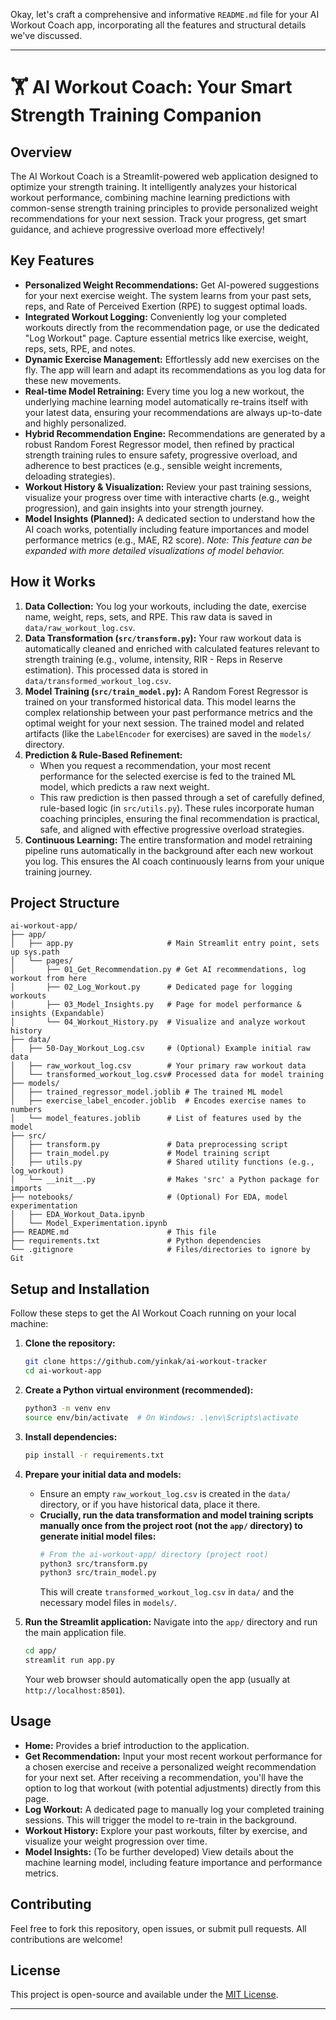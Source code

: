 Okay, let's craft a comprehensive and informative `README.md` file for your AI Workout Coach app, incorporating all the features and structural details we've discussed.

-----

# 🏋️ AI Workout Coach: Your Smart Strength Training Companion

## Overview

The AI Workout Coach is a Streamlit-powered web application designed to optimize your strength training. It intelligently analyzes your historical workout performance, combining machine learning predictions with common-sense strength training principles to provide personalized weight recommendations for your next session. Track your progress, get smart guidance, and achieve progressive overload more effectively\!

## Key Features

  * **Personalized Weight Recommendations:** Get AI-powered suggestions for your next exercise weight. The system learns from your past sets, reps, and Rate of Perceived Exertion (RPE) to suggest optimal loads.
  * **Integrated Workout Logging:** Conveniently log your completed workouts directly from the recommendation page, or use the dedicated "Log Workout" page. Capture essential metrics like exercise, weight, reps, sets, RPE, and notes.
  * **Dynamic Exercise Management:** Effortlessly add new exercises on the fly. The app will learn and adapt its recommendations as you log data for these new movements.
  * **Real-time Model Retraining:** Every time you log a new workout, the underlying machine learning model automatically re-trains itself with your latest data, ensuring your recommendations are always up-to-date and highly personalized.
  * **Hybrid Recommendation Engine:** Recommendations are generated by a robust Random Forest Regressor model, then refined by practical strength training rules to ensure safety, progressive overload, and adherence to best practices (e.g., sensible weight increments, deloading strategies).
  * **Workout History & Visualization:** Review your past training sessions, visualize your progress over time with interactive charts (e.g., weight progression), and gain insights into your strength journey.
  * **Model Insights (Planned):** A dedicated section to understand how the AI coach works, potentially including feature importances and model performance metrics (e.g., MAE, R2 score). *Note: This feature can be expanded with more detailed visualizations of model behavior.*

## How it Works

1.  **Data Collection:** You log your workouts, including the date, exercise name, weight, reps, sets, and RPE. This raw data is saved in `data/raw_workout_log.csv`.
2.  **Data Transformation (`src/transform.py`):** Your raw workout data is automatically cleaned and enriched with calculated features relevant to strength training (e.g., volume, intensity, RIR - Reps in Reserve estimation). This processed data is stored in `data/transformed_workout_log.csv`.
3.  **Model Training (`src/train_model.py`):** A Random Forest Regressor is trained on your transformed historical data. This model learns the complex relationship between your past performance metrics and the optimal weight for your next session. The trained model and related artifacts (like the `LabelEncoder` for exercises) are saved in the `models/` directory.
4.  **Prediction & Rule-Based Refinement:**
      * When you request a recommendation, your most recent performance for the selected exercise is fed to the trained ML model, which predicts a raw next weight.
      * This raw prediction is then passed through a set of carefully defined, rule-based logic (in `src/utils.py`). These rules incorporate human coaching principles, ensuring the final recommendation is practical, safe, and aligned with effective progressive overload strategies.
5.  **Continuous Learning:** The entire transformation and model retraining pipeline runs automatically in the background after each new workout you log. This ensures the AI coach continuously learns from your unique training journey.

## Project Structure

```
ai-workout-app/
├── app/
│   ├── app.py                     # Main Streamlit entry point, sets up sys.path
│   └── pages/
│       ├── 01_Get_Recommendation.py # Get AI recommendations, log workout from here
│       ├── 02_Log_Workout.py      # Dedicated page for logging workouts
│       ├── 03_Model_Insights.py   # Page for model performance & insights (Expandable)
│       └── 04_Workout_History.py  # Visualize and analyze workout history
├── data/
│   ├── 50-Day_Workout_Log.csv     # (Optional) Example initial raw data
│   ├── raw_workout_log.csv        # Your primary raw workout data
│   └── transformed_workout_log.csv# Processed data for model training
├── models/
│   ├── trained_regressor_model.joblib # The trained ML model
│   ├── exercise_label_encoder.joblib  # Encodes exercise names to numbers
│   └── model_features.joblib      # List of features used by the model
├── src/
│   ├── transform.py               # Data preprocessing script
│   ├── train_model.py             # Model training script
│   ├── utils.py                   # Shared utility functions (e.g., log_workout)
│   └── __init__.py                # Makes 'src' a Python package for imports
├── notebooks/                     # (Optional) For EDA, model experimentation
│   ├── EDA_Workout_Data.ipynb
│   └── Model_Experimentation.ipynb
├── README.md                      # This file
├── requirements.txt               # Python dependencies
└── .gitignore                     # Files/directories to ignore by Git
```

## Setup and Installation

Follow these steps to get the AI Workout Coach running on your local machine:

1.  **Clone the repository:**

    ```bash
    git clone https://github.com/yinkak/ai-workout-tracker
    cd ai-workout-app
    ```

2.  **Create a Python virtual environment (recommended):**

    ```bash
    python3 -m venv env
    source env/bin/activate  # On Windows: .\env\Scripts\activate
    ```

3.  **Install dependencies:**

    ```bash
    pip install -r requirements.txt
    ```

4.  **Prepare your initial data and models:**

      * Ensure an empty `raw_workout_log.csv` is created in the `data/` directory, or if you have historical data, place it there.
      * **Crucially, run the data transformation and model training scripts manually once from the project root (not the `app/` directory) to generate initial model files:**
        ```bash
        # From the ai-workout-app/ directory (project root)
        python3 src/transform.py
        python3 src/train_model.py
        ```
        This will create `transformed_workout_log.csv` in `data/` and the necessary model files in `models/`.

5.  **Run the Streamlit application:**
    Navigate into the `app/` directory and run the main application file.

    ```bash
    cd app/
    streamlit run app.py
    ```

    Your web browser should automatically open the app (usually at `http://localhost:8501`).

## Usage

  * **Home:** Provides a brief introduction to the application.
  * **Get Recommendation:** Input your most recent workout performance for a chosen exercise and receive a personalized weight recommendation for your next set. After receiving a recommendation, you'll have the option to log that workout (with potential adjustments) directly from this page.
  * **Log Workout:** A dedicated page to manually log your completed training sessions. This will trigger the model to re-train in the background.
  * **Workout History:** Explore your past workouts, filter by exercise, and visualize your weight progression over time.
  * **Model Insights:** (To be further developed) View details about the machine learning model, including feature importance and performance metrics.

## Contributing

Feel free to fork this repository, open issues, or submit pull requests. All contributions are welcome\!

## License

This project is open-source and available under the [MIT License](https://opensource.org/licenses/MIT).

-----